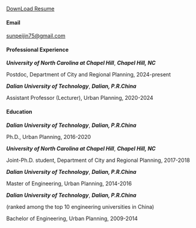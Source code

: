 [DownLoad Resume](https://sunkb-max.github.io/contents/sunpeijin_cv.pdf)

<!-- [![senli1073](https://img.shields.io/badge/senli1073-github-blue?logo=github)](https://github.com/senli1073) -->

<!-- He is currently pursuing a Master's Degree in Computer Science, at School of Computer Science and Technology, China University of Mining and Technology, China. -->

#### Email
sunpeijin75@gmail.com

#### Professional Experience
***University of North Carolina at Chapel Hill***,               ***Chapel Hill, NC***

Postdoc, Department of City and Regional Planning,            2024-present

***Dalian University of Technology***,                  ***Dalian, P.R.China***

Assistant Professor (Lecturer), Urban Planning,                2020-2024

#### Education
***Dalian University of Technology***,                  ***Dalian, P.R.China***          

Ph.D., Urban Planning,                          2016-2020

***University of North Carolina at Chapel Hill***,               ***Chapel Hill, NC***

Joint-Ph.D. student, Department of City and Regional Planning,         2017-2018

***Dalian University of Technology***,                  ***Dalian, P.R.China***          

Master of Engineering, Urban Planning,                   2014-2016

***Dalian University of Technology***,                  ***Dalian, P.R.China***

(ranked among the top 10 engineering universities in China)

Bachelor of Engineering, Urban Planning,                   2009-2014



